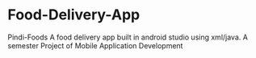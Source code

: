 # Food-Delivery-App
Pindi-Foods A food delivery app built in android studio using xml/java. A semester Project of Mobile Application Development
